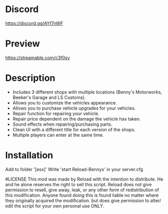 # Discord
https://discord.gg/AYf7nWF

# Preview
https://streamable.com/c3f0sy


# Description
- Includes 3 different shops with multiple locations (Benny's Motorworks, Beeker's Garage and LS Customs).
- Allows you to customize the vehicles appearance.
- Allows you to purchase vehicle upgrades for your vehicles.
- Repair function for repairing your vehicle.
- Repair price dependent on the damage the vehicle has taken.
- Sound effects when repairing/purchasing parts.
- Clean UI with a different title for each version of the shops.
- Multiple players can enter at the same time.



# Installation
Add to folder '[esx]'
Write 'start Reload-Bennys' in your server.cfg


#LICENSE
This mod was made by Reload with the intention to distribute.
He and he alone reserves the right to sell this script. Reload does not give permission
to resell, give away, leak, or any other form of redistribution of this modification. Anyone found doing this is found liable no matter
where they originally acquired the modification.
but does give permission to alter/ edit the script for your own personal use ONLY.
